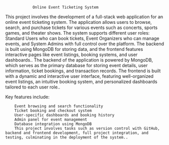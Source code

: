                 Online Event Ticketing System


This project involves the development of a full-stack web application for an online event ticketing system. The application allows users to browse, search, and purchase tickets for various events such as concerts, sports games, and theater shows. The system supports different user roles: Standard Users who can book tickets, Event Organizers who can manage events, and System Admins with full control over the platform. The backend is built using MongoDB for storing data, and the frontend features interactive pages like event listings, booking systems, and user dashboards..
The backend of the application is powered by MongoDB, which serves as the primary database for storing event details, user information, ticket bookings, and transaction records. The frontend is built with a dynamic and interactive user interface, featuring well-organized event listings, an intuitive booking system, and personalized dashboards tailored to each user role..

Key features include:

        Event browsing and search functionality
        Ticket booking and checkout system
        User-specific dashboards and booking history
        Admin panel for event management
        Database integration using MongoDB
        This project involves tasks such as version control with GitHub, backend and frontend development, full project integration, and testing, culminating in the deployment of the system..


